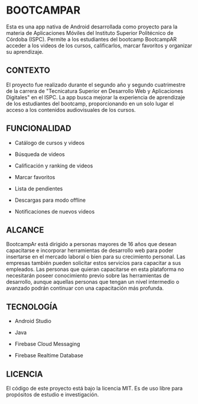 # BOOTCAMPAR 

Esta es una app nativa de Android desarrollada como proyecto para la materia de Aplicaciones Móviles del Instituto Superior Politécnico de Córdoba (ISPC). Permite a los estudiantes del bootcamp BootcampAR acceder a los videos de los cursos, calificarlos, marcar favoritos y organizar su aprendizaje.

## CONTEXTO

El proyecto fue realizado durante el segundo año y segundo cuatrimestre de la carrera de "Tecnicatura Superior en Desarrollo Web y Aplicaciones Digitales" en el ISPC. La app busca mejorar la experiencia de aprendizaje de los estudiantes del bootcamp, proporcionando en un solo lugar el acceso a los contenidos audiovisuales de los cursos.

## FUNCIONALIDAD

- Catálogo de cursos y videos

- Búsqueda de videos

- Calificación y ranking de videos

- Marcar favoritos

- Lista de pendientes

- Descargas para modo offline

- Notificaciones de nuevos videos

## ALCANCE

BootcampAr está dirigido a personas mayores de 16 años que desean capacitarse e
incorporar herramientas de desarrollo web para poder insertarse en el mercado laboral
o bien para su crecimiento personal. Las empresas también pueden solicitar estos
servicios para capacitar a sus empleados.
Las personas que quieran capacitarse en esta plataforma no necesitarán poseer
conocimiento previo sobre las herramientas de desarrollo, aunque aquellas personas
que tengan un nivel intermedio o avanzado podrán continuar con una capacitación
más profunda.

## TECNOLOGÍA 

- Android Studio 

- Java

- Firebase Cloud Messaging

- Firebase Realtime Database

## LICENCIA

El código de este proyecto está bajo la licencia MIT. Es de uso libre para propósitos de estudio e investigación.
